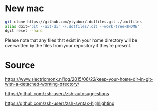 # New mac

```bash
git clone https://github.com/ytyubox/.dotfiles.git ./.dotfiles
alias dgit='git --git-dir ~/.dotfiles/.git --work-tree=$HOME'
dgit reset --hard
```
Please note that any files that exist in your home directory will be overwritten by the files from your repository if they’re present.


# Source
https://www.electricmonk.nl/log/2015/06/22/keep-your-home-dir-in-git-with-a-detached-working-directory/

https://github.com/zsh-users/zsh-autosuggestions

https://github.com/zsh-users/zsh-syntax-highlighting
